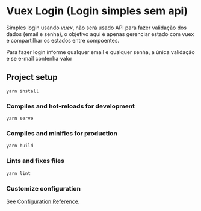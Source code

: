 # Vuex Login (Login simples sem api)

Simples login usando _vuex_, não será usado API para fazer validação dos dados (email e senha), o objetivo aqui é apenas gerenciar estado com vuex e compartilhar os estados entre compoentes.

Para fazer login informe qualquer email e qualquer senha, a única validação e se e-mail contenha valor

## Project setup

```
yarn install
```

### Compiles and hot-reloads for development

```
yarn serve
```

### Compiles and minifies for production

```
yarn build
```

### Lints and fixes files

```
yarn lint
```

### Customize configuration

See [Configuration Reference](https://cli.vuejs.org/config/).
